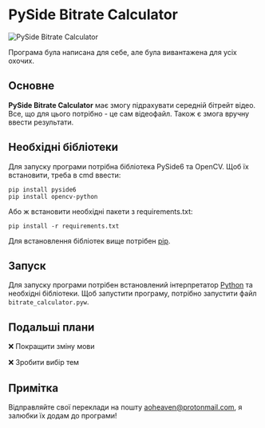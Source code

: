 # PySide Bitrate Calculator
 
![PySide Bitrate Calculator](https://i.ibb.co/7CBqKRV/pyside-bitrate-calculator.png)

Програма була написана для себе, але була вивантажена для усіх охочих.

## Основне
**PySide Bitrate Calculator** має змогу підрахувати середній бітрейт відео. Все, що для цього потрібно - це сам відеофайл. Також є змога вручну ввести результати.
      
## Необхідні бібліотеки
Для запуску програми потрібна бібліотека PySide6 та OpenCV. Щоб їх встановити, треба в cmd ввести:
```
pip install pyside6
pip install opencv-python
```
Або ж встановити необхідні пакети з requirements.txt:

`pip install -r requirements.txt`

Для встановлення бібліотек вище потрібен [pip](https://pip.pypa.io/en/latest/installation/).
## Запуск
Для запуску програми потрібен встановлений інтерпретатор [Python](https://www.python.org/) та необхідні бібліотеки. Щоб запустити програму, потрібно запустити файл `bitrate_calculator.pyw`.

## Подальші плани
:x: Покращити зміну мови

:x: Зробити вибір тем

## Примітка

Відправляйте свої переклади на пошту aoheaven@protonmail.com, я залюбки їх додам до програми!
